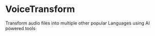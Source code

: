# VoiceTransform
Transform audio files into multiple other popular Languages using AI powered tools
